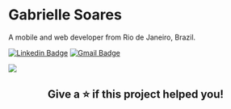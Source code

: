 # Gabrielle Soares

 A mobile and web developer from Rio de Janeiro, Brazil. 
 
[![Linkedin Badge](https://img.shields.io/badge/-Gabrielle%20Soares-aa132d?style=flat-square&logo=Linkedin&logoColor=white&link=https://www.linkedin.com/in/devgabrielle/)](https://www.linkedin.com/in/devgabrielle/) 
[![Gmail Badge](https://img.shields.io/badge/-gabriellesoares.pc@gmail.com-aa132d?style=flat-square&logo=Gmail&logoColor=white&link=mailto:gabriellesoares.pc@gmail.com)](mailto:gabriellesoares.pc@gmail.com)


<img 
     src="https://media3.giphy.com/media/LmNwrBhejkK9EFP504/giphy.gif" />

	

<h2 align="center"> Give a ⭐️ if this project helped you! <h2/>
